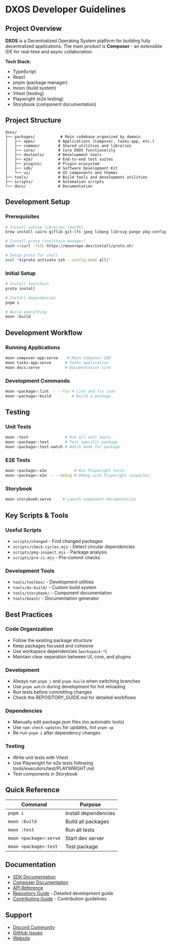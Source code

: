 # DXOS Developer Guidelines

## Project Overview

**DXOS** is a Decentralized Operating System platform for building fully decentralized applications. The main product is **Composer** - an extensible IDE for real-time and async collaboration.

**Tech Stack:**
- TypeScript
- React
- pnpm (package manager)
- moon (build system)
- Vitest (testing)
- Playwright (e2e testing)
- Storybook (component documentation)

## Project Structure

```
dxos/
├── packages/           # Main codebase organized by domain
│   ├── apps/          # Applications (Composer, tasks-app, etc.)
│   ├── common/        # Shared utilities and libraries
│   ├── core/          # Core DXOS functionality
│   ├── devtools/      # Development tools
│   ├── e2e/           # End-to-end test suites
│   ├── plugins/       # Plugin ecosystem
│   ├── sdk/           # Software Development Kit
│   └── ui/            # UI components and themes
├── tools/             # Build tools and development utilities
├── scripts/           # Automation scripts
└── docs/              # Documentation
```

## Development Setup

### Prerequisites
```bash
# Install native libraries (macOS)
brew install cairo giflib git-lfs jpeg libpng librsvg pango pkg-config python-setuptools git unzip gzip xz

# Install proto (toolchain manager)
bash <(curl -fsSL https://moonrepo.dev/install/proto.sh)

# Setup proto for shell
eval "$(proto activate zsh --config-mode all)"
```

### Initial Setup
```bash
# Install toolchain
proto install

# Install dependencies
pnpm i

# Build everything
moon :build
```

## Development Workflow

### Running Applications
```bash
moon composer-app:serve    # Main Composer IDE
moon tasks-app:serve      # Tasks application
moon docs:serve           # Documentation site
```

### Development Commands
```bash
moon <package>:lint -- --fix # Lint and fix code
moon <package>:build         # Build a package
```

## Testing

### Unit Tests
```bash
moon :test                # Run all unit tests
moon <package>:test       # Test specific package
moon <package>:test-watch # Watch mode for package
```

### E2E Tests
```bash
moon <package>:e2e            # Run Playwright tests
moon <package>:e2e -- --debug # Debug with Playwright inspector
```

### Storybook
```bash
moon storybook:serve     # Launch component documentation
```

## Key Scripts & Tools

### Useful Scripts
- `scripts/changed` - Find changed packages
- `scripts/check-cycles.mjs` - Detect circular dependencies
- `scripts/pkg-inspect.mjs` - Package analysis
- `scripts/pre-ci.mjs` - Pre-commit checks

### Development Tools
- `tools/toolbox/` - Development utilities
- `tools/dx-build/` - Custom build system
- `tools/storybook/` - Component documentation
- `tools/beast/` - Documentation generator

## Best Practices

### Code Organization
- Follow the existing package structure
- Keep packages focused and cohesive
- Use workspace dependencies (`workspace:*`)
- Maintain clear separation between UI, core, and plugins

### Development
- Always run `pnpm i` and `pnpm build` when switching branches
- Use `pnpm watch` during development for hot reloading
- Run tests before committing changes
- Check the REPOSITORY_GUIDE.md for detailed workflows

### Dependencies
- Manually edit package.json files (no automatic tools)
- Use `npm-check-updates` for updates, not `pnpm up`
- Re-run `pnpm i` after dependency changes

### Testing
- Write unit tests with Vitest
- Use Playwright for e2e tests following tools/executors/test/PLAYWRIGHT.md
- Test components in Storybook

## Quick Reference

| Command                | Purpose |
|------------------------|---------|
| `pnpm i`               | Install dependencies |
| `moon :build`          | Build all packages |
| `moon :test`           | Run all tests |
| `moon <package>:serve` | Start dev server |
| `moon <package>:test`  | Test package |

## Documentation

- [SDK Documentation](https://docs.dxos.org/)
- [Composer Documentation](https://docs.dxos.org/composer/introduction/)
- [API Reference](https://docs.dxos.org/additional-resources/api-reference/)
- [Repository Guide](./REPOSITORY_GUIDE.md) - Detailed development guide
- [Contributing Guide](./CONTRIBUTING.md) - Contribution guidelines

## Support

- [Discord Community](https://dxos.org/discord)
- [GitHub Issues](https://github.com/dxos/dxos/issues)
- [Website](https://dxos.org)